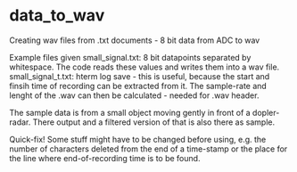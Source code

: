 # data_to_wav
Creating wav files from .txt documents - 8 bit data from ADC to wav

Example files given
  small_signal.txt:   8 bit datapoints separated by whitespace. The code reads these values and writes them into a wav file.
  small_signal_t.txt: hterm log save - this is useful, because the start and finsih time of recording can be extracted from it. The sample-rate and lenght of the .wav can then be
                      calculated - needed for .wav header.
                      
The sample data is from a small object moving gently in front of a dopler-radar. There output and a filtered version of that is also there as sample.

Quick-fix!
Some stuff might have to be changed before using, e.g. the number of characters deleted from the end of a time-stamp or the place for the line where
end-of-recording time is to be found.
